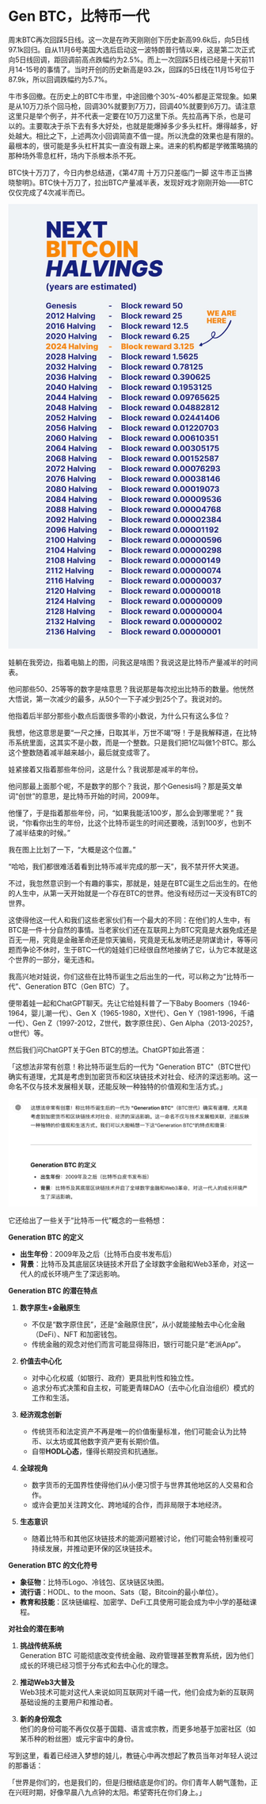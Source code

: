 # Gen BTC，比特币一代

周末BTC再次回踩5日线。这一次是在昨天刚刚创下历史新高99.6k后，向5日线97.1k回归。自从11月6号美国大选后启动这一波特朗普行情以来，这是第二次正式向5日线回调，距回调前高点跌幅约为2.5%。而上一次回踩5日线已经是十天前11月14-15号的事情了。当时开创的历史新高是93.2k，回踩的5日线在11月15号位于87.9k，所以回调跌幅约为5.7%。

牛市多回撤。在历史上的BTC牛市里，中途回撤个30%-40%都是正常现象。如果是从10万刀杀个回马枪，回调30%就要到7万刀，回调40%就要到6万刀。请注意这里只是举个例子，并不代表一定要在10万刀这里下杀。先拉高再下杀，也是可以的。主要取决于杀下去有多大好处，也就是能爆掉多少多头杠杆。爆得越多，好处越大。相比之下，上述两次小回调简直不值一提。所以洗盘的效果也是有限的。最根本的，很可能是多头杠杆其实一直没有跟上来。进来的机构都是学微策略搞的那种场外零息杠杆，场内下杀根本杀不死。

BTC快十万刀了，今日内参总结道，《第47周 十万刀只差临门一脚 这牛市正当拂晓黎明》。BTC快十万刀了，拉出BTC产量减半表，发现好戏才刚刚开始——BTC仅仅完成了4次减半而已。

![](2024-11-24-A01.jpg)

娃躺在我旁边，指着电脑上的图，问我这是啥图？我说这是比特币产量减半的时间表。

他问那些50、25等等的数字是啥意思？我说那是每次挖出比特币的数量。他恍然大悟说，第一次减少的最多，从50个一下子减少到25个了。我说对的。

他指着后半部分那些小数点后面很多零的小数说，为什么只有这么多位？

我想，他这意思是要“一尺之捶，日取其半，万世不竭”呀！于是我解释道，在比特币系统里面，这其实不是小数，而是一个整数。只是我们把1亿叫做1个BTC。那么这个整数随着减半越来越小，最后就变成零了。

娃紧接着又指着那些年份问，这是什么？我说那是减半的年份。

他问那最上面那个呢，不是数字的那个？我说，那个Genesis吗？那是英文单词“创世”的意思，是比特币开始的时间，2009年。

他懂了，于是指着那些年份，问，“如果我能活100岁，那么会到哪里呢？” 我说，“你看你出生的年份，比这个比特币诞生的时间还要晚，活到100岁，也到不了减半结束的时候。”

我在图上比划了一下，“大概是这个位置。”

“哈哈，我们都很难活着看到比特币减半完成的那一天”，我不禁开怀大笑道。

不过，我忽然意识到一个有趣的事实，那就是，娃是在BTC诞生之后出生的。在他的人生中，从第一天开始就是一个存在BTC的世界。他没有经历过一天没有BTC的世界。

这使得他这一代人和我们这些老家伙们有一个最大的不同：在他们的人生中，有BTC是一件十分自然的事情。当老家伙们还在互联网上为BTC究竟是大器免成还是百无一用，究竟是金融革命还是惊天骗局，究竟是无私发明还是阴谋诡计，等等问题而争论不休时，生于BTC一代的娃娃们已经很自然地接纳了它，认为它本就是这个世界的一部分，毫无违和。

我高兴地对娃说，你们这些在比特币诞生之后出生的一代，可以称之为“比特币一代”、Generation BTC（Gen BTC）了。

便带着娃一起和ChatGPT聊天。先让它给娃科普了一下Baby Boomers（1946-1964，婴儿潮一代）、Gen X（1965-1980，X世代）、Gen Y（1981-1996，千禧一代）、Gen Z（1997-2012，Z世代，数字原住民）、Gen Alpha（2013-2025?，α世代）等。

然后我们问ChatGPT关于Gen BTC的想法。ChatGPT如此答道：

「这想法非常有创意！称比特币诞生后的一代为 "Generation BTC"（BTC世代）确实有道理，尤其是考虑到加密货币和区块链技术对社会、经济的深远影响。这一命名不仅与技术发展相关联，还能反映一种独特的价值观和生活方式。」

![](2024-11-24-A02.png)

它还给出了一些关于“比特币一代”概念的一些畅想：

**Generation BTC 的定义**

- **出生年份**：2009年及之后（比特币白皮书发布后）  
- **背景**：比特币及其底层区块链技术开启了全球数字金融和Web3革命，对这一代人的成长环境产生了深远影响。

**Generation BTC 的潜在特点**

1. **数字原生+金融原生**  
   - 不仅是“数字原住民”，还是“金融原住民”，从小就能接触去中心化金融（DeFi）、NFT 和加密钱包。
   - 传统金融的观念对他们而言可能显得陈旧，银行可能只是“老派App”。  

2. **价值去中心化**  
   - 对中心化权威（如银行、政府）更具批判性和独立性。
   - 追求分布式决策和自主权，可能更青睐DAO（去中心化自治组织）模式的工作和生活。  

3. **经济观念创新**  
   - 传统货币和法定资产不再是唯一的价值衡量标准，他们可能会认为比特币、以太坊或其他数字资产更有长期价值。  
   - 自带**HODL心态**，懂得长期投资和抗通胀。  

4. **全球视角**  
   - 数字货币的无国界性使得他们从小便习惯于与世界其他地区的人交易和合作。  
   - 或许会更加关注跨文化、跨地域的合作，而非局限于本地经济。  

5. **生态意识**  
   - 随着比特币和其他区块链技术的能源问题被讨论，他们可能会特别重视可持续发展，并推动更环保的区块链技术。

**Generation BTC 的文化符号**

- **象征物**：比特币Logo、冷钱包、区块链区块图。
- **流行语**：HODL、to the moon、Sats（聪，Bitcoin的最小单位）。
- **教育和技能**：区块链编程、加密学、DeFi工具使用可能会成为中小学的基础课程。

**对社会的潜在影响**

1. **挑战传统系统**  
   Generation BTC 可能彻底改变传统金融、政府管理甚至教育系统，因为他们成长的环境已经习惯于分布式和去中心化的理念。  

2. **推动Web3大普及**  
   Web3技术可能对这代人来说如同互联网对千禧一代，他们会成为新的互联网基础设施的主要用户和推动者。  

3. **新的身份观念**  
   他们的身份可能不再仅仅基于国籍、语言或宗教，而更多地基于加密社区（如某币种的粉丝圈）或元宇宙中的身份。  

写到这里，看着已经进入梦想的娃儿，教链心中再次想起了教员当年对年轻人说过的那番话：

「世界是你们的，也是我们的，但是归根结底是你们的。你们青年人朝气蓬勃，正在兴旺时期，好像早晨八九点钟的太阳。希望寄托在你们身上。」
